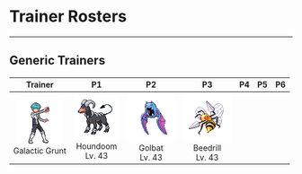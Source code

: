 # Trainer Rosters

---

## Generic Trainers

| Trainer | P1 | P2 | P3 | P4 | P5 | P6 |
|:-------:|:--:|:--:|:--:|:--:|:--:|:--:|
| ![Galactic Grunt](../../assets/trainers/galactic_grunt.png)<br>Galactic Grunt | ![Houndoom](../../assets/sprites/houndoom/front.gif)<br>Houndoom<br>Lv. 43 | ![Golbat](../../assets/sprites/golbat/front.gif)<br>Golbat<br>Lv. 43 | ![Beedrill](../../assets/sprites/beedrill/front.gif)<br>Beedrill<br>Lv. 43 |

